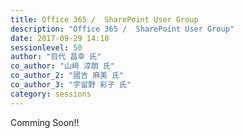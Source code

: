 ```yaml
---
title: Office 365 /  SharePoint User Group
description: "Office 365 /  SharePoint User Group"
date: 2017-09-29 14:10
sessionlevel: 50
author: "目代 昌幸 氏"
co_author: "山﨑 淳朗 氏"
co_author_2: "國吉 麻美 氏"
co_author_3: "宇留野 彩子 氏"
category: sessions
---
```

Comming Soon!!
